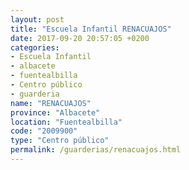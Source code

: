 ```yaml
---
layout: post
title: "Escuela Infantil RENACUAJOS"
date: 2017-09-20 20:57:05 +0200
categories:
- Escuela Infantil
- albacete
- fuentealbilla
- Centro público
- guarderia
name: "RENACUAJOS"
province: "Albacete"
location: "Fuentealbilla"
code: "2009900"
type: "Centro público"
permalink: /guarderias/renacuajos.html
---
```

